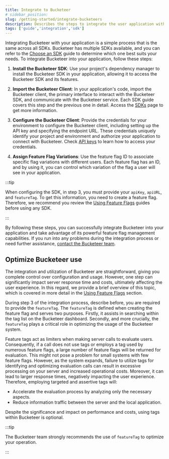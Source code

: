 ```yaml
---
title: Integrate to Bucketeer
# sidebar_position: 
slug: /getting-started/integrate-bucketeers
description: Describes the steps to integrate the user application with Bucketeer.
tags: ['guide','integration','sdk']
---
```


Integrating Bucketeer with your application is a simple process that is the same across all SDKs. Bucketeer has multiple SDKs available, and you can refer to the [Choose an SDK](./choose-sdk.md) guide to determine which one best suits your needs. To integrate Bucketeer into your application, follow these steps:

1. **Install the Bucketeer SDK**: Use your project's dependency manager to install the Bucketeer SDK in your application, allowing it to access the Bucketeer SDK and its features.

2. **Import the Bucketeer Client**: In your application's code, import the Bucketeer client, the primary interface to interact with the Bucketeer SDK, and communicate with the Bucketeer service. Each SDK guide covers this step and the previous one in detail. Access the [SDKs](../sdk/) page to get more information.

3. **Configure the Bucketeer Client**: Provide the credentials for your environment to configure the Bucketeer client, including setting up the API key and specifying the endpoint URL. These credentials uniquely identify your project and environment and authorize your application to connect with Bucketeer. Check [API keys](../using-feature-flags/api-keys.md) to learn how to access your credentials.

4. **Assign Feature Flag Variations**: Use the feature flag ID to associate specific flag variations with different users. Each feature flag has an ID, and by using it, you can control which variation of the flag a user will see in your application.

:::tip

When configuring the SDK, in step 3, you must provide your `apiKey`, `apiURL`, and `featureTag`. To get this information, you need to create a feature flag. Therefore, we recommend you review the [Using Feature Flags](../using-feature-flags/) guides before using any SDK.

:::

By following these steps, you can successfully integrate Bucketeer into your application and take advantage of its powerful feature flag management capabilities. If you run into any problems during the integration process or need further assistance, [contact the Bucketeer team](https://app.slack.com/client/T08PSQ7BQ/C043026BME1).

## Optimize Bucketeer use

The integration and utilization of Bucketeer are straightforward, giving you complete control over configuration and usage. However, one step can significantly impact server response time and costs, ultimately affecting the user experience. In this regard, we provide a brief overview of this topic, which is covered in more detail in the [Using Feature Flags](../using-feature-flags/) section.

During step 3 of the integration process, describe before, you are required to provide the `featureTag`. The `featureTag` is defined when creating the feature flag and serves two purposes. Firstly, it assists in searching within the tag list on the Bucketeer dashboard. Secondly, and more crucially, the `featureTag` plays a critical role in optimizing the usage of the Bucketeer system.

Feature tags act as limiters when making server calls to evaluate users. Consequently, if a call does not use tags or employs a tag used by numerous feature flags, a large number of feature flags will be returned for evaluation. This might not pose a problem for small systems with few feature flags. However, as the system expands, failure to utilize tags for identifying and optimizing evaluation calls can result in excessive processing on your server and increased operational costs. Moreover, it can lead to larger response times, negatively impacting the user experience. Therefore, employing targeted and assertive tags will:

- Accelerate the evaluation process by analyzing only the necessary aspects.
- Reduce information traffic between the server and the local application.

Despite the significance and impact on performance and costs, using tags within Bucketeer is optional.

:::tip

The Bucketeer team strongly recommends the use of `featureTag` to optimize your operation.

:::
